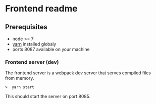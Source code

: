 # Frontend readme

## Prerequisites

* node >= 7
* [yarn](https://yarnpkg.com/en/docs/install) installed globaly
* ports 8087 available on your machine


### Frontend server (dev)

The frontend server is a webpack dev server that serves compiled files from memory.

```
>  yarn start 
```
This should start the server on port 8085. 

